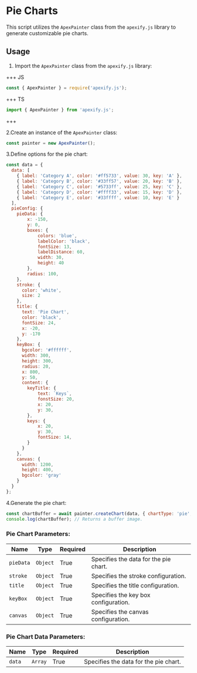 # Pie Charts

This script utilizes the `ApexPainter` class from the `apexify.js` library to generate customizable pie charts.

## Usage

1. Import the `ApexPainter` class from the `apexify.js` library:

+++ JS

```javascript
const { ApexPainter } = require('apexify.js'); 
```

+++ TS

```typescript
import { ApexPainter } from 'apexify.js'; 
```

+++

2.Create an instance of the `ApexPainter` class:

```javascript
const painter = new ApexPainter();
```

3.Define options for the pie chart:

```javascript
const data = {
  data: [
    { label: 'Category A', color: '#ff5733', value: 30, key: 'A' },
    { label: 'Category B', color: '#33ff57', value: 20, key: 'B' },
    { label: 'Category C', color: '#5733ff', value: 25, key: 'C' },
    { label: 'Category D', color: '#ffff33', value: 15, key: 'D' },
    { label: 'Category E', color: '#33ffff', value: 10, key: 'E' }
  ],
  pieConfig: {
    pieData: {
        x: -150,
        y: 0,
        boxes: {
            colors: 'blue',
            labelColor: 'black',
            fontSize: 13,
            labelDistance: 60,
            width: 30,
            height: 40
        },
        radius: 100,
    },
    stroke: {
      color: 'white',
      size: 2
    },
    title: {
      text: 'Pie Chart',
      color: 'black',
      fontSize: 24,
      x: -20,
      y: -170
    },
    keyBox: {
      bgcolor: '#ffffff',
      width: 300,
      height: 300,
      radius: 20,
      x: 800,
      y: 50,
      content: {
        keyTitle: {
            text: `Keys`,
            fonstSize: 20,
            x: 20,
            y: 30,
        },
        keys: {
            x: 20,
            y: 30,
            fontSize: 14,
        }
      }
    },
    canvas: {
      width: 1200,
      height: 400,
      bgcolor: 'gray'
    }
  }
};
```

4.Generate the pie chart:

```javascript
const chartBuffer = await painter.createChart(data, { chartType: 'pie', chartNumber: 1 });
console.log(chartBuffer); // Returns a buffer image.
```

### Pie Chart Parameters:

| Name      | Type      | Required | Description                                     |
| --------- | --------- | -------- | ----------------------------------------------- |
| `pieData` | `Object`  | True     | Specifies the data for the pie chart.           |
| `stroke`  | `Object`  | True     | Specifies the stroke configuration.             |
| `title`   | `Object`  | True     | Specifies the title configuration.              |
| `keyBox`  | `Object`  | True     | Specifies the key box configuration.            |
| `canvas`  | `Object`  | True     | Specifies the canvas configuration.             |

### Pie Chart Data Parameters:

| Name      | Type      | Required | Description                             |
| --------- | --------- | -------- | --------------------------------------- |
| `data`    | `Array`   | True     | Specifies the data for the pie chart.   |
